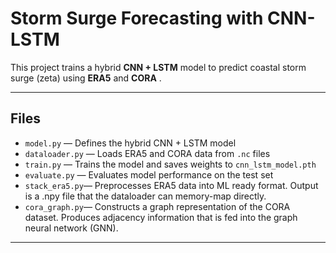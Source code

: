 # **Storm Surge Forecasting with CNN-LSTM**

This project trains a hybrid **CNN + LSTM** model to predict coastal storm surge (zeta) using **ERA5** and **CORA** .

---

## **Files**

- `model.py` — Defines the hybrid CNN + LSTM model  
- `dataloader.py` — Loads ERA5 and CORA data from `.nc` files  
- `train.py` — Trains the model and saves weights to `cnn_lstm_model.pth`  
- `evaluate.py` — Evaluates model performance on the test set
- `stack_era5.py`— Preprocesses ERA5 data into ML ready format. Output is a .npy file that the dataloader can memory-map directly.
- `cora_graph.py`— Constructs a graph representation of the CORA dataset. Produces adjacency information that is fed into the graph neural network (GNN).

---
